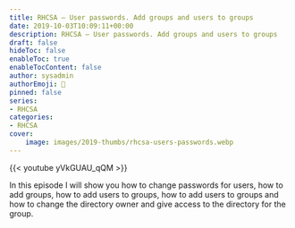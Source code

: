 ```yaml
---
title: RHCSA – User passwords. Add groups and users to groups
date: 2019-10-03T10:09:11+00:00
description: RHCSA – User passwords. Add groups and users to groups
draft: false
hideToc: false
enableToc: true
enableTocContent: false
author: sysadmin
authorEmoji: 🐧
pinned: false
series:
- RHCSA
categories:
- RHCSA
cover:
    image: images/2019-thumbs/rhcsa-users-passwords.webp
---
```

{{< youtube yVkGUAU_qQM >}}
<figcaption>In this episode I will show you how to change passwords for users, how to add groups, how to add users to groups, how to add users to groups and how to change the directory owner and give access to the directory for the group.</figcaption>

